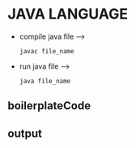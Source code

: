 # JAVA LANGUAGE
- compile java file --> 
  ```
  javac file_name
  ```

- run java file -->
  ```
  java file_name
  ```
  
## boilerplateCode
## output
